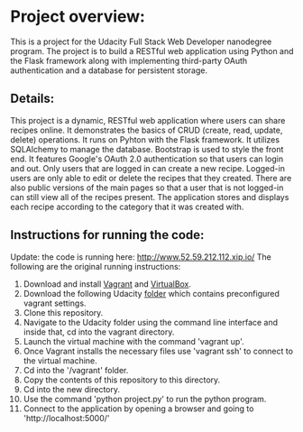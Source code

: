 # Project overview:
This is a project for the Udacity Full Stack Web Developer nanodegree program. The project is to build a RESTful web application using Python and the Flask framework along with implementing third-party OAuth authentication and a database for persistent storage.
## Details:
This project is a dynamic, RESTful web application where users can share recipes online. It demonstrates the basics of CRUD (create, read, update, delete) operations. It runs on Pyhton with the Flask framework. It utilizes SQLAlchemy to manage the database. Bootstrap is used to style the front end.
It features Google's OAuth 2.0 authentication so that users can login and out. 
Only users that are logged in can create a new recipe. Logged-in users are only able to edit or delete the recipes that they created. There are also public versions of the main pages so that a user that is not logged-in can still view all of the recipes present. The application stores and displays each recipe according to the category that it was created with.
## Instructions for running the code:
Update: the code is running here: http://www.52.59.212.112.xip.io/
The following are the original running instructions:
1. Download and install [Vagrant](https://www.vagrantup.com/) and [VirtualBox](https://www.virtualbox.org/).
2. Download the following Udacity [folder](https://d17h27t6h515a5.cloudfront.net/topher/2017/August/59822701_fsnd-virtual-machine/fsnd-virtual-machine.zip) which contains preconfigured vagrant settings.
3. Clone this repository.
5. Navigate to the Udacity folder using the command line interface and inside that, cd into the vagrant directory.
6. Launch the virtual machine with the command 'vagrant up'.
7. Once Vagrant installs the necessary files use 'vagrant ssh' to connect to the virtual machine.
8. Cd into the '/vagrant' folder.
9. Copy the contents of this repository to this directory.
10. Cd into the new directory.
10. Use the command 'python project.py' to run the python program.
11. Connect to the application by opening a browser and going to 'http://localhost:5000/'



